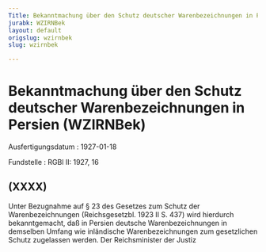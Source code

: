 ```yaml
---
Title: Bekanntmachung über den Schutz deutscher Warenbezeichnungen in Persien
jurabk: WZIRNBek
layout: default
origslug: wzirnbek
slug: wzirnbek

---
```


# Bekanntmachung über den Schutz deutscher Warenbezeichnungen in Persien (WZIRNBek)

Ausfertigungsdatum
:   1927-01-18

Fundstelle
:   RGBl II: 1927, 16

## (XXXX)

Unter Bezugnahme auf § 23 des Gesetzes zum Schutz der
Warenbezeichnungen (Reichsgesetzbl. 1923 II S. 437) wird hierdurch
bekanntgemacht, daß in Persien deutsche Warenbezeichnungen in
demselben Umfang wie inländische Warenbezeichnungen zum gesetzlichen
Schutz zugelassen werden.
Der Reichsminister der Justiz

